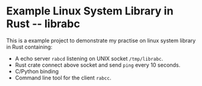 # Example Linux System Library in Rust -- librabc

This is a example project to demonstrate my practise on linux
system library in Rust containing:
 * A echo server `rabcd` listening on UNIX socket `/tmp/librabc`.
 * Rust crate connect above socket and send `ping` every 10 seconds.
 * C/Python binding
 * Command line tool for the client `rabcc`.
